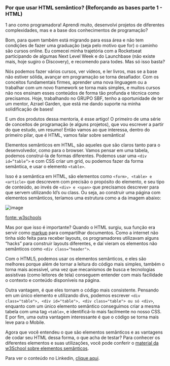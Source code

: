 ### Por que usar HTML semântico? (Reforçando as bases parte 1 - HTML)

1 ano como programadora! Aprendi muito, desenvolvi projetos de diferentes complexidades, 
mas e a base dos conhecimentos de programação?

Bom, para quem também está migrando para essa área e não tem condições de fazer uma graduação (seja pelo motivo que for) o caminho são cursos online. Eu comecei minha trajetória com a 
Rocketseat participando de algumas Next Level Week e  do Launchbase (não existe mais, hoje sugiro o Discovery), e recomendo para todes. Mas só isso basta? 

Nós podemos fazer vários cursos, ver vídeos, e ler livros, mas se a base não estiver sólida, avançar em programação se torna desafiador. Com os conceitos fundamentais firmes, 
aprender uma nova linguagem ou a trabalhar com um novo framework se torna mais simples, e muitos cursos não  nos ensinam esses conteúdos de forma tão profunda e técnica como precisamos. Hoje, trabalhando 
no GRUPO SBF, tenho a oportunidade de ter um mentor, Azrael Garden, que está me dando suporte na minha solidificação de bases!  

E um dos produtos dessa mentoria, é esse artigo! O primeiro de uma série de conceitos de  programação (e alguns projetos), que vou escrever a partir do que estudo, um resumo! Então 
vamos ao que interessa, dentro do primeiro pilar, que é  HTML, vamos falar sobre semântica!

Elementos semânticos em HTML, são aqueles que são claros tanto para o desenvolvedor, como para o browser. Vamos pensar em uma tabela, podemos construí-la  de formas diferentes. Podemos usar uma `<div id=”table”>`
e com CSS criar um grid, ou podemos fazer da forma semântica, e usar o elemento `<table>`. 

Isso é a semântica em HTML, são elementos como `<form>, <table> e <article>` que descrevem com precisão o propósito do elemento, e seu tipo de conteúdo, ao invés de `<div> e <span>`  que precisamos descrever para 
que servem utilizando Id’s ou class. Ou seja, ao construir uma página com elementos semânticos, teríamos uma estrutura como a da imagem abaixo:

 ![image](https://user-images.githubusercontent.com/65983895/138312848-2e1d8de2-3872-48b5-ba41-637b3f80b68a.png)

[fonte: w3schools](https://www.w3schools.com/html/html5_semantic_elements.asp)

Mas por que isso é importante? Quando o HTML surgiu, sua função era servir como [markup](https://www.britannica.com/technology/markup-language) para compartilhar documentos. 
Como a internet não tinha sido feita para receber layouts, os programadores utilizavam alguns “hacks” para construir layouts diferentes, e daí vieram os elementos não semânticos como `<div class="header">`.

Com o HTML5, podemos usar os elementos semânticos, e eles são melhores porque além de tornar a leitura do código mais simples, também o torna mais acessível, uma vez que mecanismos de busca e tecnologias assistivas (como leitores de tela) conseguem entender
com mais facilidade o contexto e conteúdo disponíveis na página.

Outra vantagem, é que eles tornam o código mais consistente. Pensando em um único elemento e utilizando divs, podemos escrever `<div class="table">, <div id="table">, <div class="table"> ou só <div>`, enquanto com um único elemento semântico conseguimos 
criar a mesma tabela com uma tag `<table>`, e identificá-lo mais facilmente no nosso CSS. E por fim, uma outra vantagem interessante é que o código se torna mais leve para o Mobile.

Agora que você entendeu o que são elementos semânticos e as vantagens de codar seu HTML dessa forma, o que acha de testar? 
Para conhecer os diferentes elementos e suas utilizações, você pode conferir o [material da w3School sobre elementos semânticos](https://www.w3schools.com/tags/ref_byfunc.asp). 

Para ver o conteúdo no Linkedin, [clique aqui](https://www.linkedin.com/pulse/por-que-usar-html-sem%C3%A2ntico-refor%C3%A7ando-bases-parte-1-lobo-/).
